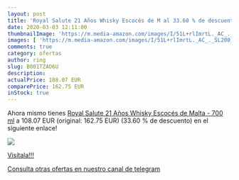 ```yaml
---
layout: post
title: 'Royal Salute 21 Años Whisky Escocés de M al 33.60 % de descuento'
date: 2020-03-03 12:11:00
thumbnailImage: 'https://m.media-amazon.com/images/I/51L+rlImrtL._AC_._SL200_.jpg'
images: [ 'https://m.media-amazon.com/images/I/51L+rlImrtL._AC_._SL200_.jpg' ]
comments: true
category: ofertas
author: ring
slug: B001TZAO6U
description:
actualPrice: 108.07 EUR
comparePrice: 162.75 EUR
inStock: true
---
```


Ahora mismo tienes [Royal Salute 21 Años Whisky Escocés de Malta - 700 ml](https://www.amazon.com/dp/B001TZAO6U/?tag=redken08-20) a 108.07 EUR (original: 162.75 EUR) (33.60 %  de descuento) en el siguiente enlace!

[![](https://m.media-amazon.com/images/I/51L+rlImrtL._AC_._SL200_.jpg)](https://www.amazon.com/dp/B001TZAO6U/?tag=redken08-20)

[Visítala!!!](https://www.amazon.com/dp/B001TZAO6U/?tag=redken08-20)

[Consulta otras ofertas en nuestro canal de telegram](https://t.me/s/ofertas25)

